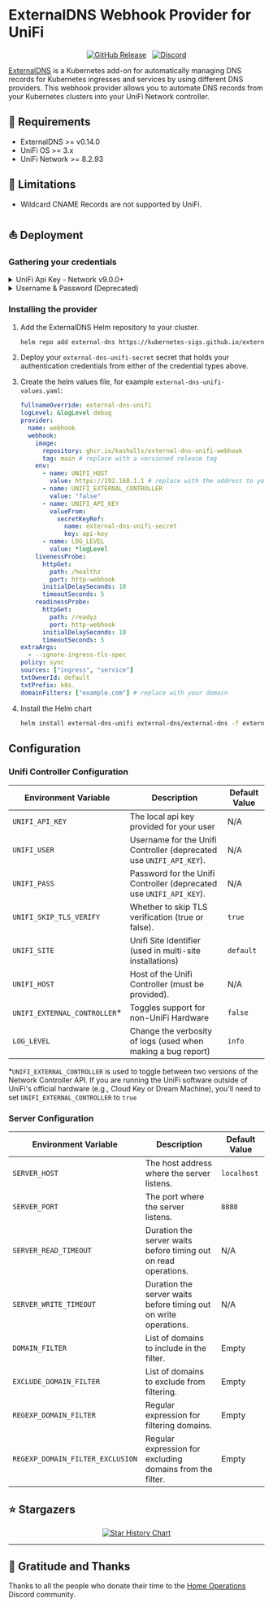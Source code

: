 # ExternalDNS Webhook Provider for UniFi

<div align="center">

[![GitHub Release](https://img.shields.io/github/v/release/kashalls/external-dns-unifi-webhook?style=for-the-badge)](https://github.com/kashalls/external-dns-unifi-webhook/releases)&nbsp;&nbsp;
[![Discord](https://img.shields.io/discord/673534664354430999?style=for-the-badge&label&logo=discord&logoColor=white&color=blue)](https://discord.gg/home-operations)

</div>

[ExternalDNS](https://github.com/kubernetes-sigs/external-dns) is a Kubernetes add-on for automatically managing DNS records for Kubernetes ingresses and services by using different DNS providers. This webhook provider allows you to automate DNS records from your Kubernetes clusters into your UniFi Network controller.

## 🎯 Requirements

- ExternalDNS >= v0.14.0
- UniFi OS >= 3.x
- UniFi Network >= 8.2.93

## 🚫 Limitations

- Wildcard CNAME Records are not supported by UniFi.

## ⛵ Deployment

### Gathering your credentials

<details>
<summary>UniFi Api Key - Network v9.0.0+</summary>
<br>

1. Open your UniFi Console's Network Settings and go to `Settings > Control Plane > Admins & Users`.

2. Selecting your user to operate under. Whenever we modify the DNS Records, this user will show up under `System Log > Admin Activity`

3. Go under `Control Plane API Key` and click `Create New`. You can set the name to whatever you want, and the expiration to whatever you feel like.

4. Create a Kubernetes secret called `external-dns-unifi-secret` that will hold your `UNIFI_API_KEY` with their respected values from Step 3.

```yaml
---
apiVersion: v1
kind: Secret
metadata:
    name: external-dns-unifi-secret
data:
  api-key: <your-api-key>
```
</details>

<details>
<summary>Username & Password (Deprecated)</summary>
<br>

1. Open your UniFi Console's Network Settings and go to `Settings > Control Plane > Admins & Users`.

2. Select `Create New Admin`.

3. In the menu that appears, enable `Restrict to Local Access Only`. Deselect `Use a Predefined Role`. Set `Network: Site Admin`. All other selections can be set to `None`. Click `Create`.

4. Create a Kubernetes secret called `external-dns-unifi-secret` that holds the `username` and `password` with their respected values from Step 3.

```yaml
---
apiVersion: v1
kind: Secret
metadata:
    name: external-dns-unifi-secret
data:
  username: <your-username>
  password: <your-password>
```
</details>

### Installing the provider

1. Add the ExternalDNS Helm repository to your cluster.

    ```sh
    helm repo add external-dns https://kubernetes-sigs.github.io/external-dns/
    ```

2. Deploy your `external-dns-unifi-secret` secret that holds your authentication credentials from either of the credential types above.

3. Create the helm values file, for example `external-dns-unifi-values.yaml`:

    ```yaml
    fullnameOverride: external-dns-unifi
    logLevel: &logLevel debug
    provider:
      name: webhook
      webhook:
        image:
          repository: ghcr.io/kashalls/external-dns-unifi-webhook
          tag: main # replace with a versioned release tag
        env:
          - name: UNIFI_HOST
            value: https://192.168.1.1 # replace with the address to your UniFi router/controller
          - name: UNIFI_EXTERNAL_CONTROLLER
            value: "false"
          - name: UNIFI_API_KEY
            valueFrom:
              secretKeyRef:
                name: external-dns-unifi-secret
                key: api-key
          - name: LOG_LEVEL
            value: *logLevel
        livenessProbe:
          httpGet:
            path: /healthz
            port: http-webhook
          initialDelaySeconds: 10
          timeoutSeconds: 5
        readinessProbe:
          httpGet:
            path: /readyz
            port: http-webhook
          initialDelaySeconds: 10
          timeoutSeconds: 5
    extraArgs:
      - --ignore-ingress-tls-spec
    policy: sync
    sources: ["ingress", "service"]
    txtOwnerId: default
    txtPrefix: k8s.
    domainFilters: ["example.com"] # replace with your domain
    ```

4. Install the Helm chart

    ```sh
    helm install external-dns-unifi external-dns/external-dns -f external-dns-unifi-values.yaml --version 1.15.0 -n external-dns
    ```

## Configuration

### Unifi Controller Configuration

| Environment Variable         | Description                                                       | Default Value |
|------------------------------|-------------------------------------------------------------------|---------------|
| `UNIFI_API_KEY`              | The local api key provided for your user                          | N/A           |
| `UNIFI_USER`                 | Username for the Unifi Controller (deprecated use `UNIFI_API_KEY`). | N/A           |
| `UNIFI_PASS`                 | Password for the Unifi Controller (deprecated use `UNIFI_API_KEY`). | N/A           |
| `UNIFI_SKIP_TLS_VERIFY`      | Whether to skip TLS verification (true or false).                 | `true`        |
| `UNIFI_SITE`                 | Unifi Site Identifier (used in multi-site installations)          | `default`     |
| `UNIFI_HOST`                 | Host of the Unifi Controller (must be provided).                  | N/A           |
| `UNIFI_EXTERNAL_CONTROLLER`* | Toggles support for non-UniFi Hardware                            | `false`       |
| `LOG_LEVEL`                  | Change the verbosity of logs (used when making a bug report)      | `info`        |

*`UNIFI_EXTERNAL_CONTROLLER` is used to toggle between two versions of the Network Controller API. If you are running the UniFi software outside of UniFi's official hardware (e.g., Cloud Key or Dream Machine), you'll need to set `UNIFI_EXTERNAL_CONTROLLER` to `true`

### Server Configuration

| Environment Variable             | Description                                                      | Default Value |
|----------------------------------|------------------------------------------------------------------|---------------|
| `SERVER_HOST`                    | The host address where the server listens.                       | `localhost`   |
| `SERVER_PORT`                    | The port where the server listens.                               | `8888`        |
| `SERVER_READ_TIMEOUT`            | Duration the server waits before timing out on read operations.  | N/A           |
| `SERVER_WRITE_TIMEOUT`           | Duration the server waits before timing out on write operations. | N/A           |
| `DOMAIN_FILTER`                  | List of domains to include in the filter.                        | Empty         |
| `EXCLUDE_DOMAIN_FILTER`          | List of domains to exclude from filtering.                       | Empty         |
| `REGEXP_DOMAIN_FILTER`           | Regular expression for filtering domains.                        | Empty         |
| `REGEXP_DOMAIN_FILTER_EXCLUSION` | Regular expression for excluding domains from the filter.        | Empty         |

## ⭐ Stargazers

<div align="center">

[![Star History Chart](https://api.star-history.com/svg?repos=kashalls/external-dns-unifi-webhook&type=Date)](https://star-history.com/#kashalls/external-dns-unifi-webhook&Date)

</div>

---

## 🤝 Gratitude and Thanks

Thanks to all the people who donate their time to the [Home Operations](https://discord.gg/home-operations) Discord community.
